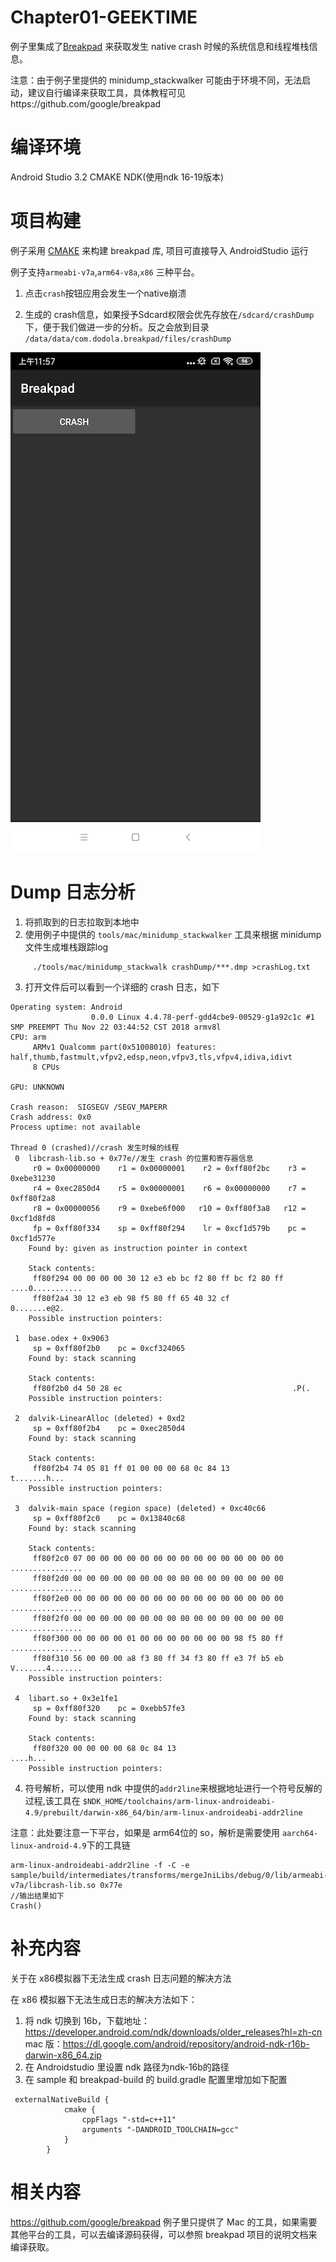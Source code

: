 Chapter01-GEEKTIME
======
例子里集成了[Breakpad](https://github.com/google/breakpad) 来获取发生 native crash 时候的系统信息和线程堆栈信息。

注意：由于例子里提供的 minidump_stackwalker 可能由于环境不同，无法启动，建议自行编译来获取工具，具体教程可见https://github.com/google/breakpad


编译环境
=======
Android Studio 3.2
CMAKE
NDK(使用ndk 16-19版本)

项目构建
=======

例子采用 [CMAKE](https://developer.android.com/ndk/guides/cmake) 来构建 breakpad  库, 项目可直接导入 AndroidStudio 运行

例子支持`armeabi-v7a`,`arm64-v8a`,`x86` 三种平台。

1. 点击`crash`按钮应用会发生一个native崩溃

2. 生成的 crash信息，如果授予Sdcard权限会优先存放在`/sdcard/crashDump`下，便于我们做进一步的分析。反之会放到目录 `/data/data/com.dodola.breakpad/files/crashDump`


![截图](screen.png)

Dump 日志分析
========

1. 将抓取到的日志拉取到本地中
2. 使用例子中提供的 `tools/mac/minidump_stackwalker` 工具来根据 minidump 文件生成堆栈跟踪log
```
	 ./tools/mac/minidump_stackwalk crashDump/***.dmp >crashLog.txt 
```
	 
3. 打开文件后可以看到一个详细的 crash 日志，如下

```
Operating system: Android
                  0.0.0 Linux 4.4.78-perf-gdd4cbe9-00529-g1a92c1c #1 SMP PREEMPT Thu Nov 22 03:44:52 CST 2018 armv8l
CPU: arm
     ARMv1 Qualcomm part(0x51008010) features: half,thumb,fastmult,vfpv2,edsp,neon,vfpv3,tls,vfpv4,idiva,idivt
     8 CPUs

GPU: UNKNOWN

Crash reason:  SIGSEGV /SEGV_MAPERR
Crash address: 0x0
Process uptime: not available

Thread 0 (crashed)//crash 发生时候的线程
 0  libcrash-lib.so + 0x77e//发生 crash 的位置和寄存器信息
     r0 = 0x00000000    r1 = 0x00000001    r2 = 0xff80f2bc    r3 = 0xebe31230
     r4 = 0xec2850d4    r5 = 0x00000001    r6 = 0x00000000    r7 = 0xff80f2a8
     r8 = 0x00000056    r9 = 0xebe6f000   r10 = 0xff80f3a8   r12 = 0xcf1d8fd8
     fp = 0xff80f334    sp = 0xff80f294    lr = 0xcf1d579b    pc = 0xcf1d577e
    Found by: given as instruction pointer in context

    Stack contents:
     ff80f294 00 00 00 00 30 12 e3 eb bc f2 80 ff bc f2 80 ff  ....0...........
     ff80f2a4 30 12 e3 eb 98 f5 80 ff 65 40 32 cf              0.......e@2.    
    Possible instruction pointers:

 1  base.odex + 0x9063
     sp = 0xff80f2b0    pc = 0xcf324065
    Found by: stack scanning

    Stack contents:
     ff80f2b0 d4 50 28 ec                                      .P(.            
    Possible instruction pointers:

 2  dalvik-LinearAlloc (deleted) + 0xd2
     sp = 0xff80f2b4    pc = 0xec2850d4
    Found by: stack scanning

    Stack contents:
     ff80f2b4 74 05 81 ff 01 00 00 00 68 0c 84 13              t.......h...    
    Possible instruction pointers:

 3  dalvik-main space (region space) (deleted) + 0xc40c66
     sp = 0xff80f2c0    pc = 0x13840c68
    Found by: stack scanning

    Stack contents:
     ff80f2c0 07 00 00 00 00 00 00 00 00 00 00 00 00 00 00 00  ................
     ff80f2d0 00 00 00 00 00 00 00 00 00 00 00 00 00 00 00 00  ................
     ff80f2e0 00 00 00 00 00 00 00 00 00 00 00 00 00 00 00 00  ................
     ff80f2f0 00 00 00 00 00 00 00 00 00 00 00 00 00 00 00 00  ................
     ff80f300 00 00 00 00 01 00 00 00 00 00 00 00 98 f5 80 ff  ................
     ff80f310 56 00 00 00 a8 f3 80 ff 34 f3 80 ff e3 7f b5 eb  V.......4.......
    Possible instruction pointers:

 4  libart.so + 0x3e1fe1
     sp = 0xff80f320    pc = 0xebb57fe3
    Found by: stack scanning

    Stack contents:
     ff80f320 00 00 00 00 68 0c 84 13                          ....h...        
    Possible instruction pointers:
```

4. 符号解析，可以使用 ndk 中提供的`addr2line`来根据地址进行一个符号反解的过程,该工具在 
`$NDK_HOME/toolchains/arm-linux-androideabi-4.9/prebuilt/darwin-x86_64/bin/arm-linux-androideabi-addr2line`
 
 注意：此处要注意一下平台，如果是 arm64位的 so，解析是需要使用 `aarch64-linux-android-4.9`下的工具链
```
arm-linux-androideabi-addr2line -f -C -e sample/build/intermediates/transforms/mergeJniLibs/debug/0/lib/armeabi-v7a/libcrash-lib.so 0x77e                           
//输出结果如下
Crash()

```
补充内容
=======

关于在 x86模拟器下无法生成 crash 日志问题的解决方法

在 x86 模拟器下无法生成日志的解决方法如下：
1. 将 ndk 切换到 16b，下载地址： https://developer.android.com/ndk/downloads/older_releases?hl=zh-cn 
mac 版：https://dl.google.com/android/repository/android-ndk-r16b-darwin-x86_64.zip
2. 在 Androidstudio 里设置 ndk 路径为ndk-16b的路径
3. 在 sample 和 breakpad-build 的 build.gradle 配置里增加如下配置
```
 externalNativeBuild {
            cmake {
                cppFlags "-std=c++11"
                arguments "-DANDROID_TOOLCHAIN=gcc"
            }
        }

```



相关内容
=======
https://github.com/google/breakpad
例子里只提供了 Mac 的工具，如果需要其他平台的工具，可以去编译源码获得，可以参照 breakpad 项目的说明文档来编译获取。
